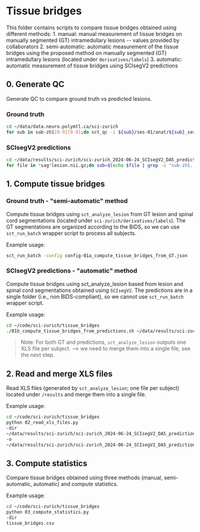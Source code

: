 # Tissue bridges

This folder contains scripts to compare tissue bridges obtained using different methods:
    1. manual: manual measurement of tissue bridges on manually segmented (GT) intramedullary lesions -- values provided by collaborators
    2. semi-automatic: automatic measurement of the tissue bridges using the proposed method on manually segmented (GT) intramedullary lesions (located under `derivatives/labels`)
    3. automatic: automatic measurement of tissue bridges using SCIsegV2 predictions

## 0. Generate QC

Generate QC to compare ground truth vs predicted lesions.

### Ground truth
```bash
cd ~/data/data.neuro.polymtl.ca/sci-zurich
for sub in sub-zh1[0-9][0-9];do sct_qc -i ${sub}/ses-01/anat/${sub}_ses-01_acq-sag_T2w.nii.gz -d derivatives/labels/${sub}/ses-01/anat/${sub}_ses-01_acq-sag_T2w_lesion-manual.nii.gz -s derivatives/labels/${sub}/ses-01/anat/${sub}_ses-01_acq-sag_T2w_seg-manual.nii.gz -p sct_deepseg_lesion -plane sagittal -qc-subject $sub -qc ~/data/results/sci-zurich/sci-zurich_2024-06-18_manualGT/qc;done
```

### SCIsegV2 predictions

```bash
cd ~/data/results/sci-zurich/sci-zurich_2024-06-24_SCIsegV2_DA5_predictions/fold_0
for file in *sag*lesion.nii.gz;do sub=$(echo $file | grep -o "sub-zh1..");sct_qc -i ~/data/data.neuro.polymtl.ca/sci-zurich/${sub}/ses-01/anat/${sub}_ses-01_acq-sag_T2w.nii.gz -d $file -s ${file/lesion/seg} -p sct_deepseg_lesion -plane sagittal -qc-subject $sub -qc ./qc;done
```

## 1. Compute tissue bridges

### Ground truth - "semi-automatic" method

Compute tissue bridges using `sct_analyze_lesion` from GT lesion and spinal cord segmentations (located under 
`sci-zurich/derivatives/labels`). The GT segmentations are organized according to the BIDS, so we can use 
`sct_run_batch` wrapper script to process all subjects.

Example usage:

```bash
sct_run_batch -config config-01a_compute_tissue_bridges_from_GT.json
```

### SCIsegV2 predictions - "automatic" method

Compute tissue bridges using sct_analyze_lesion based from lesion and spinal cord segmentations obtained using `SCIsegV2`.
The predictions are in a single folder (i.e., non BIDS-compliant), so we cannot use `sct_run_batch` wrapper script.

Example usage:

```bash
cd ~/code/sci-zurich/tissue_bridges
./01b_compute_tissue_bridges_from_predictions.sh ~/data/results/sci-zurich/sci-zurich_2024-06-24_SCIsegV2_DA5_predictions/fold_0
```

> Note:
> For both GT and predictions, `sct_analyze_lesion` outputs one XLS file per subject. --> we need to merge them into a 
> single file, see the next step.


## 2. Read and merge XLS files

Read XLS files (generated by `sct_analyze_lesion`; one file per subject) located under `/results` and merge them into a
single file.

Example usage:

```bash
cd ~/code/sci-zurich/tissue_bridges
python 02_read_xls_files.py
-dir
~/data/results/sci-zurich/sci-zurich_2024-06-24_SCIsegV2_DA5_predictions/fold_0/results
-o
~/data/results/sci-zurich/sci-zurich_2024-06-24_SCIsegV2_DA5_predictions/fold_0/stats
```


## 3. Compute statistics

Compare tissue bridges obtained using three methods (manual, semi-automatic, automatic) and compute statistics.

Example usage:

```bash
cd ~/code/sci-zurich/tissue_bridges
python 03_compute_statistics.py
-dir 
tissue_bridges.csv
```

